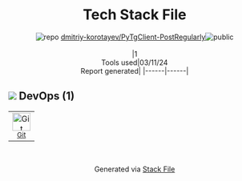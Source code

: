 <!--
&lt;--- Readme.md Snippet without images Start ---&gt;
## Tech Stack
dmitriy-korotayev/PyTgClient-PostRegularly is built on the following main stack:



Full tech stack [here](/techstack.md)

&lt;--- Readme.md Snippet without images End ---&gt;

&lt;--- Readme.md Snippet with images Start ---&gt;
## Tech Stack
dmitriy-korotayev/PyTgClient-PostRegularly is built on the following main stack:



Full tech stack [here](/techstack.md)

&lt;--- Readme.md Snippet with images End ---&gt;
-->
<div align="center">

# Tech Stack File
![](https://img.stackshare.io/repo.svg "repo") [dmitriy-korotayev/PyTgClient-PostRegularly](https://github.com/dmitriy-korotayev/PyTgClient-PostRegularly)![](https://img.stackshare.io/public_badge.svg "public")
<br/><br/>
|1<br/>Tools used|03/11/24 <br/>Report generated|
|------|------|
</div>

## <img src='https://img.stackshare.io/devops.svg'/> DevOps (1)
<table><tr>
  <td align='center'>
  <img width='36' height='36' src='https://img.stackshare.io/service/1046/git.png' alt='Git'>
  <br>
  <sub><a href="http://git-scm.com/">Git</a></sub>
  <br>
  <sub></sub>
</td>

</tr>
</table>

<br/>
<div align='center'>

Generated via [Stack File](https://github.com/marketplace/stack-file)
